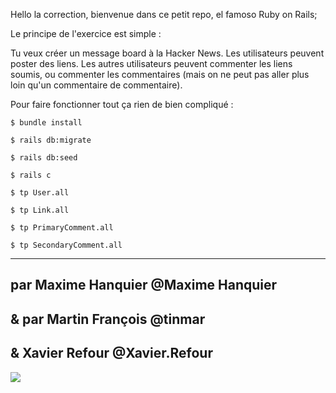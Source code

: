 Hello la correction, bienvenue dans ce petit repo, el famoso Ruby on Rails;

Le principe de l'exercice est simple :

Tu veux créer un message board à la Hacker News. Les utilisateurs peuvent poster des liens. Les autres utilisateurs peuvent commenter les liens soumis, ou commenter les commentaires (mais on ne peut pas aller plus loin qu'un commentaire de commentaire).

Pour faire fonctionner tout ça rien de bien compliqué : 
~~~~~~~~~~~~~~~~~~~~
$ bundle install

$ rails db:migrate

$ rails db:seed

$ rails c

$ tp User.all

$ tp Link.all

$ tp PrimaryComment.all

$ tp SecondaryComment.all
~~~~~~~~~~~~~~~~~~~~
------

par Maxime Hanquier @Maxime Hanquier
------

&
par Martin François @tinmar
------

&
Xavier Refour @Xavier.Refour
------
![](https://66.media.tumblr.com/tumblr_m170a0Gqma1qe25ajo1_500.gif)
